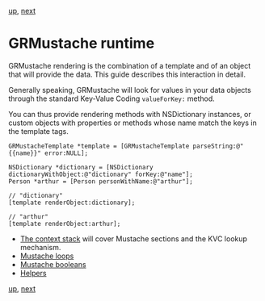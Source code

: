 [up](../../..), [next](runtime/context_stack.md)

GRMustache runtime
==================

GRMustache rendering is the combination of a template and of an object that will provide the data. This guide describes this interaction in detail.

Generally speaking, GRMustache will look for values in your data objects through the standard Key-Value Coding `valueForKey:` method.

You can thus provide rendering methods with NSDictionary instances, or custom objects with properties or methods whose name match the keys in the template tags.

    GRMustacheTemplate *template = [GRMustacheTemplate parseString:@"{{name}}" error:NULL];
    
    NSDictionary *dictionary = [NSDictionary dictionaryWithObject:@"dictionary" forKey:@"name"];
    Person *arthur = [Person personWithName:@"arthur"];
    
    // "dictionary"
    [template renderObject:dictionary];
    
    // "arthur"
    [template renderObject:arthur];

- [The context stack](runtime/context_stack.md) will cover Mustache sections and the KVC lookup mechanism.
- [Mustache loops](runtime/loops.md)
- [Mustache booleans](runtime/booleans.md)
- [Helpers](runtime/helpers.md)

[up](../../..), [next](runtime/context_stack.md)
